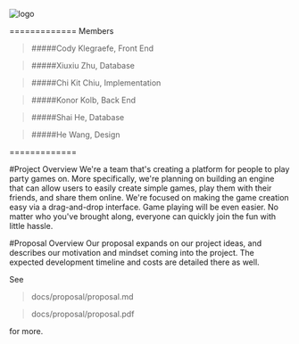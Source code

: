 ![logo](https://lh5.googleusercontent.com/nEhXnU0ghYhkQZjeCiE2QtonR4yq8TlFgfsFx6SjAA=s0 "FL.png")

=============
Members
> #####Cody Klegraefe, Front End

> #####Xiuxiu Zhu, Database

> #####Chi Kit Chiu, Implementation

> #####Konor Kolb, Back End

> #####Shai He, Database

> #####He Wang, Design

=============

#Project Overview
We're a team that's creating a platform for people to play party games on. More specifically, we're planning on building an engine that can allow users to easily create simple games, play them with their friends, and share them online. We're focused on making the game creation easy via a drag-and-drop interface. Game playing will be even easier. No matter who you've brought along, everyone can quickly join the fun with little hassle.

#Proposal Overview
Our proposal expands on our project ideas, and describes our motivation and mindset coming into the project. The expected development timeline and costs are detailed there as well.

See

>docs/proposal/proposal.md

>docs/proposal/proposal.pdf

for more.
